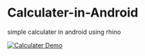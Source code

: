# Calculater-in-Android

simple calculater in android using rhino

[![Calculater Demo](https://www.youtube.com/watch?v=lQE3H2LNWPM)](https://www.youtube.com/watch?v=lQE3H2LNWPM)
